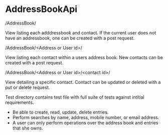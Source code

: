 # AddressBookApi


/AddressBook/

View listing each adddressbook and contact. If the current user does not have an addressbook, one can be created with a post request.

/AddressBook/\<Address or User id\>/

View listing each contact within a users address book. New contacts can be created with a post request.

/AddressBook/\<Address or User id\>/\<contact id\>/

View detailing a specific contact. Contact can be updated or deleted with a put or delete request.

Test directory contains test file with full suite of tests against intitial requirements.

-	Be able to create, read, update, delete entries.
-	Perform searches by name, address, mobile number, or email address.
-	A user can only perform operations over the address book and entries that she owns.



